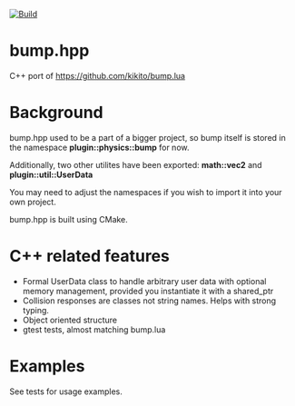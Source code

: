 [![Build](https://github.com/Polynominal/bump.hpp/actions/workflows/cmake.yml/badge.svg)](https://github.com/Polynominal/bump.hpp/actions/workflows/cmake.yml)

# bump.hpp
C++ port of https://github.com/kikito/bump.lua

Background
============================

bump.hpp used to be a part of a bigger project, so bump itself is stored in the namespace **plugin::physics::bump** for now.

Additionally, two other utilites have been exported: **math::vec2** and **plugin::util::UserData**

You may need to adjust the namespaces if you wish to import it into your own project.

bump.hpp is built using CMake.


C++ related features
============================

 - Formal UserData class to handle arbitrary user data with optional memory management, provided you instantiate it with a shared_ptr
 - Collision responses are classes not string names. Helps with strong typing.
 - Object oriented structure
 - gtest tests, almost matching bump.lua

Examples
============================

See tests for usage examples.
